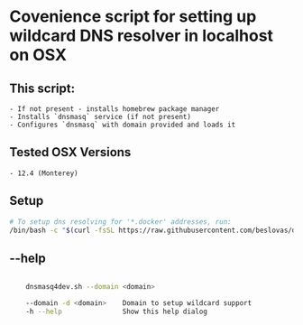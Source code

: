 # Covenience script for setting up wildcard DNS resolver in localhost on OSX

## This script:

```
- If not present - installs homebrew package manager
- Installs `dnsmasq` service (if not present)
- Configures `dnsmasq` with domain provided and loads it
```

## Tested OSX Versions

```
- 12.4 (Monterey)
```

## Setup

```sh
# To setup dns resolving for '*.docker' addresses, run:
/bin/bash -c "$(curl -fsSL https://raw.githubusercontent.com/beslovas/dnsmasq4dev/master/setup.sh)" -- -d docker
```

## --help

```sh

    dnsmasq4dev.sh --domain <domain>

    --domain -d <domain>    Domain to setup wildcard support
    -h --help               Show this help dialog

```

